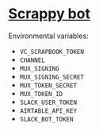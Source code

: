 # [Scrappy bot](https://scrapbook.hackclub.com/)

Environmental variables:

- `VC_SCRAPBOOK_TOKEN`
- `CHANNEL`
- `MUX_SIGNING`
- `MUX_SIGNING_SECRET`
- `MUX_TOKEN_SECRET`
- `MUX_TOKEN_ID`
- `SLACK_USER_TOKEN`
- `AIRTABLE_API_KEY`
- `SLACK_BOT_TOKEN`